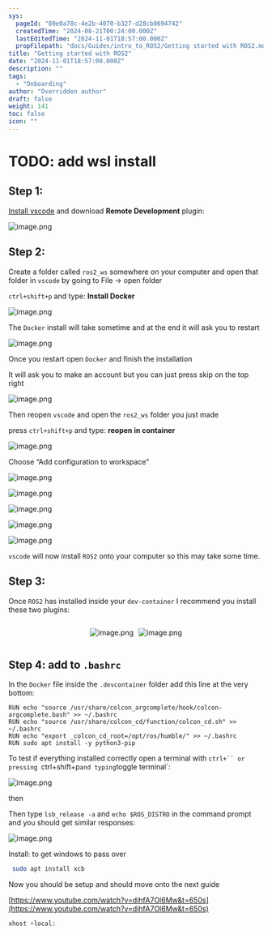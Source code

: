 ```yaml
---
sys:
  pageId: "89e0a78c-4e2b-4070-b327-d28cb0694742"
  createdTime: "2024-08-21T00:24:00.000Z"
  lastEditedTime: "2024-11-01T18:57:00.000Z"
  propFilepath: "docs/Guides/intro_to_ROS2/Getting started with ROS2.md"
title: "Getting started with ROS2"
date: "2024-11-01T18:57:00.000Z"
description: ""
tags:
  - "Onboarding"
author: "Overridden author"
draft: false
weight: 141
toc: false
icon: ""
---
```


# TODO: add wsl install

## Step 1:

[Install vscode](https://code.visualstudio.com/download) and download **Remote Development** plugin:

![image.png](https://prod-files-secure.s3.us-west-2.amazonaws.com/d518164a-d88e-44d1-a4ee-3adb3bd8bce0/efb52993-1881-4a40-b95e-6f020334f022/image.png?X-Amz-Algorithm=AWS4-HMAC-SHA256&X-Amz-Content-Sha256=UNSIGNED-PAYLOAD&X-Amz-Credential=ASIAZI2LB466Y2FV5MBH%2F20250419%2Fus-west-2%2Fs3%2Faws4_request&X-Amz-Date=20250419T040948Z&X-Amz-Expires=3600&X-Amz-Security-Token=IQoJb3JpZ2luX2VjEPz%2F%2F%2F%2F%2F%2F%2F%2F%2F%2FwEaCXVzLXdlc3QtMiJGMEQCIH16lahMUwmP%2FmYDQuATIW3bNXtGlz79X8UDT8k8B1w4AiAd40RFzzWD2Z97jh1Wyl%2FrKv0CdurteytZiLy8ENfQ1CqIBAiF%2F%2F%2F%2F%2F%2F%2F%2F%2F%2F8BEAAaDDYzNzQyMzE4MzgwNSIMbMkSQG1o8mE4Vx%2FdKtwDzJJc2g4gxD0E31gxv2FllkT54ngWtITUJuDyNXoE0eVbkXYv85bjZrVm9sjFspV1Sif1dYorzAnh3xmOi8HyWC8obR%2FbRZkq1sEWp8LfItARLQ2Z5NuRSMMnBEBY27jTc0sZB8%2BCVm%2BMSmICteKwjmYMOL0fzxDEAzDndgwFpzDVnaKhgmPhZ6AC6Wit3WjN%2FaM%2BUR7rL9W58zZA2nYMqUAFP8Mr84a4kpym4kb6KHak7l75oBh0EpHFZDiN%2FWH6Mp5y1FDEmu6zuM7VDz3TaBZpzq2DSL07zx5KINd0fySUdZ%2BiI5lQYYR1zIIpTz7WU%2FOEM7UGqDNfIP2qK8jWg3rW6Lr9TjdYvZnPm2a5nsQq3ReIrh4bkhqiUGhGU62VQaxwDSrlV6Zm3akVCZsTW0h1kbKyM2%2F%2BBoHpO72wRqdp3BW%2BdZPoxg434sYEj%2BN2jdgVCOl%2FGM1GAXK7Sn5TUKnpdy%2FZSRGOSgNxKnDPWnoVaKmgCVUXznH5Qyt2AHQ%2F0MHHEAzsYmimZi2anAutx5oaA7KbLaNJ1YOxnsJfJoct3OZr7Qrvmb%2B8sNCyXYRknFfeHA57UEa0B75i3HWrACcKB%2F4Z1iQA%2BN55tShdLC0BLR5erYgnrlOFjawwlLyMwAY6pgFtuRpq%2BVjIFihMKPB3UGhVN%2BIbe5Q%2FQV1j00Ejan3R%2ByhO0lLRMLe1QDrLBS4%2FUxK4JU%2BnbfollI6eOUoRBiqgcoq6mRism73k741QJBK9%2BeaUZT68v5QbbkEhioLgHbI9kni33yVksM8h4uVcyKNudrruQZ8RXbPU9P8J96PZytozS%2FC273QejVDnG15wERYItffgeYT7e6x3zjz1zq7%2Fj5bnjNy8&X-Amz-Signature=37c4f3253e25a82b1c5d1b9ce775ef7bdab1a796bb3000b55fa85fd90c1a0a4c&X-Amz-SignedHeaders=host&x-id=GetObject)

## Step 2:

Create a folder called `ros2_ws` somewhere on your computer and open that folder in `vscode` by going to File → open folder 

`ctrl+shift+p` and type: **Install Docker**

![image.png](https://prod-files-secure.s3.us-west-2.amazonaws.com/d518164a-d88e-44d1-a4ee-3adb3bd8bce0/2269dc0e-1cd5-47ff-bceb-c04ad9b2eab0/image.png?X-Amz-Algorithm=AWS4-HMAC-SHA256&X-Amz-Content-Sha256=UNSIGNED-PAYLOAD&X-Amz-Credential=ASIAZI2LB466Y2FV5MBH%2F20250419%2Fus-west-2%2Fs3%2Faws4_request&X-Amz-Date=20250419T040948Z&X-Amz-Expires=3600&X-Amz-Security-Token=IQoJb3JpZ2luX2VjEPz%2F%2F%2F%2F%2F%2F%2F%2F%2F%2FwEaCXVzLXdlc3QtMiJGMEQCIH16lahMUwmP%2FmYDQuATIW3bNXtGlz79X8UDT8k8B1w4AiAd40RFzzWD2Z97jh1Wyl%2FrKv0CdurteytZiLy8ENfQ1CqIBAiF%2F%2F%2F%2F%2F%2F%2F%2F%2F%2F8BEAAaDDYzNzQyMzE4MzgwNSIMbMkSQG1o8mE4Vx%2FdKtwDzJJc2g4gxD0E31gxv2FllkT54ngWtITUJuDyNXoE0eVbkXYv85bjZrVm9sjFspV1Sif1dYorzAnh3xmOi8HyWC8obR%2FbRZkq1sEWp8LfItARLQ2Z5NuRSMMnBEBY27jTc0sZB8%2BCVm%2BMSmICteKwjmYMOL0fzxDEAzDndgwFpzDVnaKhgmPhZ6AC6Wit3WjN%2FaM%2BUR7rL9W58zZA2nYMqUAFP8Mr84a4kpym4kb6KHak7l75oBh0EpHFZDiN%2FWH6Mp5y1FDEmu6zuM7VDz3TaBZpzq2DSL07zx5KINd0fySUdZ%2BiI5lQYYR1zIIpTz7WU%2FOEM7UGqDNfIP2qK8jWg3rW6Lr9TjdYvZnPm2a5nsQq3ReIrh4bkhqiUGhGU62VQaxwDSrlV6Zm3akVCZsTW0h1kbKyM2%2F%2BBoHpO72wRqdp3BW%2BdZPoxg434sYEj%2BN2jdgVCOl%2FGM1GAXK7Sn5TUKnpdy%2FZSRGOSgNxKnDPWnoVaKmgCVUXznH5Qyt2AHQ%2F0MHHEAzsYmimZi2anAutx5oaA7KbLaNJ1YOxnsJfJoct3OZr7Qrvmb%2B8sNCyXYRknFfeHA57UEa0B75i3HWrACcKB%2F4Z1iQA%2BN55tShdLC0BLR5erYgnrlOFjawwlLyMwAY6pgFtuRpq%2BVjIFihMKPB3UGhVN%2BIbe5Q%2FQV1j00Ejan3R%2ByhO0lLRMLe1QDrLBS4%2FUxK4JU%2BnbfollI6eOUoRBiqgcoq6mRism73k741QJBK9%2BeaUZT68v5QbbkEhioLgHbI9kni33yVksM8h4uVcyKNudrruQZ8RXbPU9P8J96PZytozS%2FC273QejVDnG15wERYItffgeYT7e6x3zjz1zq7%2Fj5bnjNy8&X-Amz-Signature=ff0762da55b2fc0e73375c3c582f15aa0607b0decd3474cb26eb68ba3720bc47&X-Amz-SignedHeaders=host&x-id=GetObject)

The `Docker` install will take sometime and at the end it will ask you to restart

![image.png](https://prod-files-secure.s3.us-west-2.amazonaws.com/d518164a-d88e-44d1-a4ee-3adb3bd8bce0/ed233f78-be33-4b1f-b89c-9c346c0e961e/image.png?X-Amz-Algorithm=AWS4-HMAC-SHA256&X-Amz-Content-Sha256=UNSIGNED-PAYLOAD&X-Amz-Credential=ASIAZI2LB466Y2FV5MBH%2F20250419%2Fus-west-2%2Fs3%2Faws4_request&X-Amz-Date=20250419T040948Z&X-Amz-Expires=3600&X-Amz-Security-Token=IQoJb3JpZ2luX2VjEPz%2F%2F%2F%2F%2F%2F%2F%2F%2F%2FwEaCXVzLXdlc3QtMiJGMEQCIH16lahMUwmP%2FmYDQuATIW3bNXtGlz79X8UDT8k8B1w4AiAd40RFzzWD2Z97jh1Wyl%2FrKv0CdurteytZiLy8ENfQ1CqIBAiF%2F%2F%2F%2F%2F%2F%2F%2F%2F%2F8BEAAaDDYzNzQyMzE4MzgwNSIMbMkSQG1o8mE4Vx%2FdKtwDzJJc2g4gxD0E31gxv2FllkT54ngWtITUJuDyNXoE0eVbkXYv85bjZrVm9sjFspV1Sif1dYorzAnh3xmOi8HyWC8obR%2FbRZkq1sEWp8LfItARLQ2Z5NuRSMMnBEBY27jTc0sZB8%2BCVm%2BMSmICteKwjmYMOL0fzxDEAzDndgwFpzDVnaKhgmPhZ6AC6Wit3WjN%2FaM%2BUR7rL9W58zZA2nYMqUAFP8Mr84a4kpym4kb6KHak7l75oBh0EpHFZDiN%2FWH6Mp5y1FDEmu6zuM7VDz3TaBZpzq2DSL07zx5KINd0fySUdZ%2BiI5lQYYR1zIIpTz7WU%2FOEM7UGqDNfIP2qK8jWg3rW6Lr9TjdYvZnPm2a5nsQq3ReIrh4bkhqiUGhGU62VQaxwDSrlV6Zm3akVCZsTW0h1kbKyM2%2F%2BBoHpO72wRqdp3BW%2BdZPoxg434sYEj%2BN2jdgVCOl%2FGM1GAXK7Sn5TUKnpdy%2FZSRGOSgNxKnDPWnoVaKmgCVUXznH5Qyt2AHQ%2F0MHHEAzsYmimZi2anAutx5oaA7KbLaNJ1YOxnsJfJoct3OZr7Qrvmb%2B8sNCyXYRknFfeHA57UEa0B75i3HWrACcKB%2F4Z1iQA%2BN55tShdLC0BLR5erYgnrlOFjawwlLyMwAY6pgFtuRpq%2BVjIFihMKPB3UGhVN%2BIbe5Q%2FQV1j00Ejan3R%2ByhO0lLRMLe1QDrLBS4%2FUxK4JU%2BnbfollI6eOUoRBiqgcoq6mRism73k741QJBK9%2BeaUZT68v5QbbkEhioLgHbI9kni33yVksM8h4uVcyKNudrruQZ8RXbPU9P8J96PZytozS%2FC273QejVDnG15wERYItffgeYT7e6x3zjz1zq7%2Fj5bnjNy8&X-Amz-Signature=20456280472eac883c506bdd2af2cc104ff76a9d583993379e9eaa56591ddd39&X-Amz-SignedHeaders=host&x-id=GetObject)

Once you restart open `Docker` and finish the installation

It will ask you to make an account but you can just press skip on the top right

![image.png](https://prod-files-secure.s3.us-west-2.amazonaws.com/d518164a-d88e-44d1-a4ee-3adb3bd8bce0/21010ad9-1659-4fd9-9f59-9932a09b2a3d/image.png?X-Amz-Algorithm=AWS4-HMAC-SHA256&X-Amz-Content-Sha256=UNSIGNED-PAYLOAD&X-Amz-Credential=ASIAZI2LB466Y2FV5MBH%2F20250419%2Fus-west-2%2Fs3%2Faws4_request&X-Amz-Date=20250419T040948Z&X-Amz-Expires=3600&X-Amz-Security-Token=IQoJb3JpZ2luX2VjEPz%2F%2F%2F%2F%2F%2F%2F%2F%2F%2FwEaCXVzLXdlc3QtMiJGMEQCIH16lahMUwmP%2FmYDQuATIW3bNXtGlz79X8UDT8k8B1w4AiAd40RFzzWD2Z97jh1Wyl%2FrKv0CdurteytZiLy8ENfQ1CqIBAiF%2F%2F%2F%2F%2F%2F%2F%2F%2F%2F8BEAAaDDYzNzQyMzE4MzgwNSIMbMkSQG1o8mE4Vx%2FdKtwDzJJc2g4gxD0E31gxv2FllkT54ngWtITUJuDyNXoE0eVbkXYv85bjZrVm9sjFspV1Sif1dYorzAnh3xmOi8HyWC8obR%2FbRZkq1sEWp8LfItARLQ2Z5NuRSMMnBEBY27jTc0sZB8%2BCVm%2BMSmICteKwjmYMOL0fzxDEAzDndgwFpzDVnaKhgmPhZ6AC6Wit3WjN%2FaM%2BUR7rL9W58zZA2nYMqUAFP8Mr84a4kpym4kb6KHak7l75oBh0EpHFZDiN%2FWH6Mp5y1FDEmu6zuM7VDz3TaBZpzq2DSL07zx5KINd0fySUdZ%2BiI5lQYYR1zIIpTz7WU%2FOEM7UGqDNfIP2qK8jWg3rW6Lr9TjdYvZnPm2a5nsQq3ReIrh4bkhqiUGhGU62VQaxwDSrlV6Zm3akVCZsTW0h1kbKyM2%2F%2BBoHpO72wRqdp3BW%2BdZPoxg434sYEj%2BN2jdgVCOl%2FGM1GAXK7Sn5TUKnpdy%2FZSRGOSgNxKnDPWnoVaKmgCVUXznH5Qyt2AHQ%2F0MHHEAzsYmimZi2anAutx5oaA7KbLaNJ1YOxnsJfJoct3OZr7Qrvmb%2B8sNCyXYRknFfeHA57UEa0B75i3HWrACcKB%2F4Z1iQA%2BN55tShdLC0BLR5erYgnrlOFjawwlLyMwAY6pgFtuRpq%2BVjIFihMKPB3UGhVN%2BIbe5Q%2FQV1j00Ejan3R%2ByhO0lLRMLe1QDrLBS4%2FUxK4JU%2BnbfollI6eOUoRBiqgcoq6mRism73k741QJBK9%2BeaUZT68v5QbbkEhioLgHbI9kni33yVksM8h4uVcyKNudrruQZ8RXbPU9P8J96PZytozS%2FC273QejVDnG15wERYItffgeYT7e6x3zjz1zq7%2Fj5bnjNy8&X-Amz-Signature=3cdd1766435b9f4b906788a9275f1fa0cac81f79c9b63554adb465d78888df4c&X-Amz-SignedHeaders=host&x-id=GetObject)

Then reopen `vscode` and open the `ros2_ws` folder you just made

press `ctrl+shift+p` and type: **reopen in container**

![image.png](https://prod-files-secure.s3.us-west-2.amazonaws.com/d518164a-d88e-44d1-a4ee-3adb3bd8bce0/4e93b8c2-41ad-488c-8095-c74205196118/image.png?X-Amz-Algorithm=AWS4-HMAC-SHA256&X-Amz-Content-Sha256=UNSIGNED-PAYLOAD&X-Amz-Credential=ASIAZI2LB466Y2FV5MBH%2F20250419%2Fus-west-2%2Fs3%2Faws4_request&X-Amz-Date=20250419T040948Z&X-Amz-Expires=3600&X-Amz-Security-Token=IQoJb3JpZ2luX2VjEPz%2F%2F%2F%2F%2F%2F%2F%2F%2F%2FwEaCXVzLXdlc3QtMiJGMEQCIH16lahMUwmP%2FmYDQuATIW3bNXtGlz79X8UDT8k8B1w4AiAd40RFzzWD2Z97jh1Wyl%2FrKv0CdurteytZiLy8ENfQ1CqIBAiF%2F%2F%2F%2F%2F%2F%2F%2F%2F%2F8BEAAaDDYzNzQyMzE4MzgwNSIMbMkSQG1o8mE4Vx%2FdKtwDzJJc2g4gxD0E31gxv2FllkT54ngWtITUJuDyNXoE0eVbkXYv85bjZrVm9sjFspV1Sif1dYorzAnh3xmOi8HyWC8obR%2FbRZkq1sEWp8LfItARLQ2Z5NuRSMMnBEBY27jTc0sZB8%2BCVm%2BMSmICteKwjmYMOL0fzxDEAzDndgwFpzDVnaKhgmPhZ6AC6Wit3WjN%2FaM%2BUR7rL9W58zZA2nYMqUAFP8Mr84a4kpym4kb6KHak7l75oBh0EpHFZDiN%2FWH6Mp5y1FDEmu6zuM7VDz3TaBZpzq2DSL07zx5KINd0fySUdZ%2BiI5lQYYR1zIIpTz7WU%2FOEM7UGqDNfIP2qK8jWg3rW6Lr9TjdYvZnPm2a5nsQq3ReIrh4bkhqiUGhGU62VQaxwDSrlV6Zm3akVCZsTW0h1kbKyM2%2F%2BBoHpO72wRqdp3BW%2BdZPoxg434sYEj%2BN2jdgVCOl%2FGM1GAXK7Sn5TUKnpdy%2FZSRGOSgNxKnDPWnoVaKmgCVUXznH5Qyt2AHQ%2F0MHHEAzsYmimZi2anAutx5oaA7KbLaNJ1YOxnsJfJoct3OZr7Qrvmb%2B8sNCyXYRknFfeHA57UEa0B75i3HWrACcKB%2F4Z1iQA%2BN55tShdLC0BLR5erYgnrlOFjawwlLyMwAY6pgFtuRpq%2BVjIFihMKPB3UGhVN%2BIbe5Q%2FQV1j00Ejan3R%2ByhO0lLRMLe1QDrLBS4%2FUxK4JU%2BnbfollI6eOUoRBiqgcoq6mRism73k741QJBK9%2BeaUZT68v5QbbkEhioLgHbI9kni33yVksM8h4uVcyKNudrruQZ8RXbPU9P8J96PZytozS%2FC273QejVDnG15wERYItffgeYT7e6x3zjz1zq7%2Fj5bnjNy8&X-Amz-Signature=84f96edb68e23b63a8b0e57443c50cd37fc8c4c113cb32377b2787a4171f99f7&X-Amz-SignedHeaders=host&x-id=GetObject)

Choose “Add configuration to workspace”

![image.png](https://prod-files-secure.s3.us-west-2.amazonaws.com/d518164a-d88e-44d1-a4ee-3adb3bd8bce0/9560b282-5060-4989-ba37-97e7b2c22476/image.png?X-Amz-Algorithm=AWS4-HMAC-SHA256&X-Amz-Content-Sha256=UNSIGNED-PAYLOAD&X-Amz-Credential=ASIAZI2LB466Y2FV5MBH%2F20250419%2Fus-west-2%2Fs3%2Faws4_request&X-Amz-Date=20250419T040948Z&X-Amz-Expires=3600&X-Amz-Security-Token=IQoJb3JpZ2luX2VjEPz%2F%2F%2F%2F%2F%2F%2F%2F%2F%2FwEaCXVzLXdlc3QtMiJGMEQCIH16lahMUwmP%2FmYDQuATIW3bNXtGlz79X8UDT8k8B1w4AiAd40RFzzWD2Z97jh1Wyl%2FrKv0CdurteytZiLy8ENfQ1CqIBAiF%2F%2F%2F%2F%2F%2F%2F%2F%2F%2F8BEAAaDDYzNzQyMzE4MzgwNSIMbMkSQG1o8mE4Vx%2FdKtwDzJJc2g4gxD0E31gxv2FllkT54ngWtITUJuDyNXoE0eVbkXYv85bjZrVm9sjFspV1Sif1dYorzAnh3xmOi8HyWC8obR%2FbRZkq1sEWp8LfItARLQ2Z5NuRSMMnBEBY27jTc0sZB8%2BCVm%2BMSmICteKwjmYMOL0fzxDEAzDndgwFpzDVnaKhgmPhZ6AC6Wit3WjN%2FaM%2BUR7rL9W58zZA2nYMqUAFP8Mr84a4kpym4kb6KHak7l75oBh0EpHFZDiN%2FWH6Mp5y1FDEmu6zuM7VDz3TaBZpzq2DSL07zx5KINd0fySUdZ%2BiI5lQYYR1zIIpTz7WU%2FOEM7UGqDNfIP2qK8jWg3rW6Lr9TjdYvZnPm2a5nsQq3ReIrh4bkhqiUGhGU62VQaxwDSrlV6Zm3akVCZsTW0h1kbKyM2%2F%2BBoHpO72wRqdp3BW%2BdZPoxg434sYEj%2BN2jdgVCOl%2FGM1GAXK7Sn5TUKnpdy%2FZSRGOSgNxKnDPWnoVaKmgCVUXznH5Qyt2AHQ%2F0MHHEAzsYmimZi2anAutx5oaA7KbLaNJ1YOxnsJfJoct3OZr7Qrvmb%2B8sNCyXYRknFfeHA57UEa0B75i3HWrACcKB%2F4Z1iQA%2BN55tShdLC0BLR5erYgnrlOFjawwlLyMwAY6pgFtuRpq%2BVjIFihMKPB3UGhVN%2BIbe5Q%2FQV1j00Ejan3R%2ByhO0lLRMLe1QDrLBS4%2FUxK4JU%2BnbfollI6eOUoRBiqgcoq6mRism73k741QJBK9%2BeaUZT68v5QbbkEhioLgHbI9kni33yVksM8h4uVcyKNudrruQZ8RXbPU9P8J96PZytozS%2FC273QejVDnG15wERYItffgeYT7e6x3zjz1zq7%2Fj5bnjNy8&X-Amz-Signature=ea38748cc52afe3f65e9d4be8eaca21af74611c883add3925cd194c48eff34c1&X-Amz-SignedHeaders=host&x-id=GetObject)

![image.png](https://prod-files-secure.s3.us-west-2.amazonaws.com/d518164a-d88e-44d1-a4ee-3adb3bd8bce0/2ee63f81-886b-48e8-a553-dc6e5eac99e4/image.png?X-Amz-Algorithm=AWS4-HMAC-SHA256&X-Amz-Content-Sha256=UNSIGNED-PAYLOAD&X-Amz-Credential=ASIAZI2LB466Y2FV5MBH%2F20250419%2Fus-west-2%2Fs3%2Faws4_request&X-Amz-Date=20250419T040948Z&X-Amz-Expires=3600&X-Amz-Security-Token=IQoJb3JpZ2luX2VjEPz%2F%2F%2F%2F%2F%2F%2F%2F%2F%2FwEaCXVzLXdlc3QtMiJGMEQCIH16lahMUwmP%2FmYDQuATIW3bNXtGlz79X8UDT8k8B1w4AiAd40RFzzWD2Z97jh1Wyl%2FrKv0CdurteytZiLy8ENfQ1CqIBAiF%2F%2F%2F%2F%2F%2F%2F%2F%2F%2F8BEAAaDDYzNzQyMzE4MzgwNSIMbMkSQG1o8mE4Vx%2FdKtwDzJJc2g4gxD0E31gxv2FllkT54ngWtITUJuDyNXoE0eVbkXYv85bjZrVm9sjFspV1Sif1dYorzAnh3xmOi8HyWC8obR%2FbRZkq1sEWp8LfItARLQ2Z5NuRSMMnBEBY27jTc0sZB8%2BCVm%2BMSmICteKwjmYMOL0fzxDEAzDndgwFpzDVnaKhgmPhZ6AC6Wit3WjN%2FaM%2BUR7rL9W58zZA2nYMqUAFP8Mr84a4kpym4kb6KHak7l75oBh0EpHFZDiN%2FWH6Mp5y1FDEmu6zuM7VDz3TaBZpzq2DSL07zx5KINd0fySUdZ%2BiI5lQYYR1zIIpTz7WU%2FOEM7UGqDNfIP2qK8jWg3rW6Lr9TjdYvZnPm2a5nsQq3ReIrh4bkhqiUGhGU62VQaxwDSrlV6Zm3akVCZsTW0h1kbKyM2%2F%2BBoHpO72wRqdp3BW%2BdZPoxg434sYEj%2BN2jdgVCOl%2FGM1GAXK7Sn5TUKnpdy%2FZSRGOSgNxKnDPWnoVaKmgCVUXznH5Qyt2AHQ%2F0MHHEAzsYmimZi2anAutx5oaA7KbLaNJ1YOxnsJfJoct3OZr7Qrvmb%2B8sNCyXYRknFfeHA57UEa0B75i3HWrACcKB%2F4Z1iQA%2BN55tShdLC0BLR5erYgnrlOFjawwlLyMwAY6pgFtuRpq%2BVjIFihMKPB3UGhVN%2BIbe5Q%2FQV1j00Ejan3R%2ByhO0lLRMLe1QDrLBS4%2FUxK4JU%2BnbfollI6eOUoRBiqgcoq6mRism73k741QJBK9%2BeaUZT68v5QbbkEhioLgHbI9kni33yVksM8h4uVcyKNudrruQZ8RXbPU9P8J96PZytozS%2FC273QejVDnG15wERYItffgeYT7e6x3zjz1zq7%2Fj5bnjNy8&X-Amz-Signature=9efc28ec781fb3223f3c562873543862ee64c78308264098149433e021cc97fb&X-Amz-SignedHeaders=host&x-id=GetObject)

![image.png](https://prod-files-secure.s3.us-west-2.amazonaws.com/d518164a-d88e-44d1-a4ee-3adb3bd8bce0/ae1580b2-b048-407e-aed9-b584224a7a04/image.png?X-Amz-Algorithm=AWS4-HMAC-SHA256&X-Amz-Content-Sha256=UNSIGNED-PAYLOAD&X-Amz-Credential=ASIAZI2LB466Y2FV5MBH%2F20250419%2Fus-west-2%2Fs3%2Faws4_request&X-Amz-Date=20250419T040948Z&X-Amz-Expires=3600&X-Amz-Security-Token=IQoJb3JpZ2luX2VjEPz%2F%2F%2F%2F%2F%2F%2F%2F%2F%2FwEaCXVzLXdlc3QtMiJGMEQCIH16lahMUwmP%2FmYDQuATIW3bNXtGlz79X8UDT8k8B1w4AiAd40RFzzWD2Z97jh1Wyl%2FrKv0CdurteytZiLy8ENfQ1CqIBAiF%2F%2F%2F%2F%2F%2F%2F%2F%2F%2F8BEAAaDDYzNzQyMzE4MzgwNSIMbMkSQG1o8mE4Vx%2FdKtwDzJJc2g4gxD0E31gxv2FllkT54ngWtITUJuDyNXoE0eVbkXYv85bjZrVm9sjFspV1Sif1dYorzAnh3xmOi8HyWC8obR%2FbRZkq1sEWp8LfItARLQ2Z5NuRSMMnBEBY27jTc0sZB8%2BCVm%2BMSmICteKwjmYMOL0fzxDEAzDndgwFpzDVnaKhgmPhZ6AC6Wit3WjN%2FaM%2BUR7rL9W58zZA2nYMqUAFP8Mr84a4kpym4kb6KHak7l75oBh0EpHFZDiN%2FWH6Mp5y1FDEmu6zuM7VDz3TaBZpzq2DSL07zx5KINd0fySUdZ%2BiI5lQYYR1zIIpTz7WU%2FOEM7UGqDNfIP2qK8jWg3rW6Lr9TjdYvZnPm2a5nsQq3ReIrh4bkhqiUGhGU62VQaxwDSrlV6Zm3akVCZsTW0h1kbKyM2%2F%2BBoHpO72wRqdp3BW%2BdZPoxg434sYEj%2BN2jdgVCOl%2FGM1GAXK7Sn5TUKnpdy%2FZSRGOSgNxKnDPWnoVaKmgCVUXznH5Qyt2AHQ%2F0MHHEAzsYmimZi2anAutx5oaA7KbLaNJ1YOxnsJfJoct3OZr7Qrvmb%2B8sNCyXYRknFfeHA57UEa0B75i3HWrACcKB%2F4Z1iQA%2BN55tShdLC0BLR5erYgnrlOFjawwlLyMwAY6pgFtuRpq%2BVjIFihMKPB3UGhVN%2BIbe5Q%2FQV1j00Ejan3R%2ByhO0lLRMLe1QDrLBS4%2FUxK4JU%2BnbfollI6eOUoRBiqgcoq6mRism73k741QJBK9%2BeaUZT68v5QbbkEhioLgHbI9kni33yVksM8h4uVcyKNudrruQZ8RXbPU9P8J96PZytozS%2FC273QejVDnG15wERYItffgeYT7e6x3zjz1zq7%2Fj5bnjNy8&X-Amz-Signature=ad0792be03b2ea074b44a700579a1885be300aecd0f56c34015a85cbd64d881e&X-Amz-SignedHeaders=host&x-id=GetObject)

![image.png](https://prod-files-secure.s3.us-west-2.amazonaws.com/d518164a-d88e-44d1-a4ee-3adb3bd8bce0/53255b28-f75e-430f-b9e3-c0ac8577e42b/image.png?X-Amz-Algorithm=AWS4-HMAC-SHA256&X-Amz-Content-Sha256=UNSIGNED-PAYLOAD&X-Amz-Credential=ASIAZI2LB466Y2FV5MBH%2F20250419%2Fus-west-2%2Fs3%2Faws4_request&X-Amz-Date=20250419T040948Z&X-Amz-Expires=3600&X-Amz-Security-Token=IQoJb3JpZ2luX2VjEPz%2F%2F%2F%2F%2F%2F%2F%2F%2F%2FwEaCXVzLXdlc3QtMiJGMEQCIH16lahMUwmP%2FmYDQuATIW3bNXtGlz79X8UDT8k8B1w4AiAd40RFzzWD2Z97jh1Wyl%2FrKv0CdurteytZiLy8ENfQ1CqIBAiF%2F%2F%2F%2F%2F%2F%2F%2F%2F%2F8BEAAaDDYzNzQyMzE4MzgwNSIMbMkSQG1o8mE4Vx%2FdKtwDzJJc2g4gxD0E31gxv2FllkT54ngWtITUJuDyNXoE0eVbkXYv85bjZrVm9sjFspV1Sif1dYorzAnh3xmOi8HyWC8obR%2FbRZkq1sEWp8LfItARLQ2Z5NuRSMMnBEBY27jTc0sZB8%2BCVm%2BMSmICteKwjmYMOL0fzxDEAzDndgwFpzDVnaKhgmPhZ6AC6Wit3WjN%2FaM%2BUR7rL9W58zZA2nYMqUAFP8Mr84a4kpym4kb6KHak7l75oBh0EpHFZDiN%2FWH6Mp5y1FDEmu6zuM7VDz3TaBZpzq2DSL07zx5KINd0fySUdZ%2BiI5lQYYR1zIIpTz7WU%2FOEM7UGqDNfIP2qK8jWg3rW6Lr9TjdYvZnPm2a5nsQq3ReIrh4bkhqiUGhGU62VQaxwDSrlV6Zm3akVCZsTW0h1kbKyM2%2F%2BBoHpO72wRqdp3BW%2BdZPoxg434sYEj%2BN2jdgVCOl%2FGM1GAXK7Sn5TUKnpdy%2FZSRGOSgNxKnDPWnoVaKmgCVUXznH5Qyt2AHQ%2F0MHHEAzsYmimZi2anAutx5oaA7KbLaNJ1YOxnsJfJoct3OZr7Qrvmb%2B8sNCyXYRknFfeHA57UEa0B75i3HWrACcKB%2F4Z1iQA%2BN55tShdLC0BLR5erYgnrlOFjawwlLyMwAY6pgFtuRpq%2BVjIFihMKPB3UGhVN%2BIbe5Q%2FQV1j00Ejan3R%2ByhO0lLRMLe1QDrLBS4%2FUxK4JU%2BnbfollI6eOUoRBiqgcoq6mRism73k741QJBK9%2BeaUZT68v5QbbkEhioLgHbI9kni33yVksM8h4uVcyKNudrruQZ8RXbPU9P8J96PZytozS%2FC273QejVDnG15wERYItffgeYT7e6x3zjz1zq7%2Fj5bnjNy8&X-Amz-Signature=13d8a278a47f910232b6e7276a50cdc2309897b96258d85c9cb59212a5a53fab&X-Amz-SignedHeaders=host&x-id=GetObject)

![image.png](https://prod-files-secure.s3.us-west-2.amazonaws.com/d518164a-d88e-44d1-a4ee-3adb3bd8bce0/7c562767-5af9-4ffb-97d1-327bcdf4ee00/image.png?X-Amz-Algorithm=AWS4-HMAC-SHA256&X-Amz-Content-Sha256=UNSIGNED-PAYLOAD&X-Amz-Credential=ASIAZI2LB466Y2FV5MBH%2F20250419%2Fus-west-2%2Fs3%2Faws4_request&X-Amz-Date=20250419T040948Z&X-Amz-Expires=3600&X-Amz-Security-Token=IQoJb3JpZ2luX2VjEPz%2F%2F%2F%2F%2F%2F%2F%2F%2F%2FwEaCXVzLXdlc3QtMiJGMEQCIH16lahMUwmP%2FmYDQuATIW3bNXtGlz79X8UDT8k8B1w4AiAd40RFzzWD2Z97jh1Wyl%2FrKv0CdurteytZiLy8ENfQ1CqIBAiF%2F%2F%2F%2F%2F%2F%2F%2F%2F%2F8BEAAaDDYzNzQyMzE4MzgwNSIMbMkSQG1o8mE4Vx%2FdKtwDzJJc2g4gxD0E31gxv2FllkT54ngWtITUJuDyNXoE0eVbkXYv85bjZrVm9sjFspV1Sif1dYorzAnh3xmOi8HyWC8obR%2FbRZkq1sEWp8LfItARLQ2Z5NuRSMMnBEBY27jTc0sZB8%2BCVm%2BMSmICteKwjmYMOL0fzxDEAzDndgwFpzDVnaKhgmPhZ6AC6Wit3WjN%2FaM%2BUR7rL9W58zZA2nYMqUAFP8Mr84a4kpym4kb6KHak7l75oBh0EpHFZDiN%2FWH6Mp5y1FDEmu6zuM7VDz3TaBZpzq2DSL07zx5KINd0fySUdZ%2BiI5lQYYR1zIIpTz7WU%2FOEM7UGqDNfIP2qK8jWg3rW6Lr9TjdYvZnPm2a5nsQq3ReIrh4bkhqiUGhGU62VQaxwDSrlV6Zm3akVCZsTW0h1kbKyM2%2F%2BBoHpO72wRqdp3BW%2BdZPoxg434sYEj%2BN2jdgVCOl%2FGM1GAXK7Sn5TUKnpdy%2FZSRGOSgNxKnDPWnoVaKmgCVUXznH5Qyt2AHQ%2F0MHHEAzsYmimZi2anAutx5oaA7KbLaNJ1YOxnsJfJoct3OZr7Qrvmb%2B8sNCyXYRknFfeHA57UEa0B75i3HWrACcKB%2F4Z1iQA%2BN55tShdLC0BLR5erYgnrlOFjawwlLyMwAY6pgFtuRpq%2BVjIFihMKPB3UGhVN%2BIbe5Q%2FQV1j00Ejan3R%2ByhO0lLRMLe1QDrLBS4%2FUxK4JU%2BnbfollI6eOUoRBiqgcoq6mRism73k741QJBK9%2BeaUZT68v5QbbkEhioLgHbI9kni33yVksM8h4uVcyKNudrruQZ8RXbPU9P8J96PZytozS%2FC273QejVDnG15wERYItffgeYT7e6x3zjz1zq7%2Fj5bnjNy8&X-Amz-Signature=b47fffb759cced644dbbf9bf5679a366a435905ed03d8c2d2631e9f05b4d172d&X-Amz-SignedHeaders=host&x-id=GetObject)

`vscode` will now install `ROS2` onto your computer so this may take some time.

## Step 3:

Once `ROS2` has installed inside your `dev-container` I recommend you install these two plugins:

<div style="display: flex;flex-direction: row; column-gap:10px; max-width: 630px;justify-content: center;">
<div>

![image.png](https://prod-files-secure.s3.us-west-2.amazonaws.com/d518164a-d88e-44d1-a4ee-3adb3bd8bce0/3fc3d550-5a54-4ba1-ba6b-faa01cdb7369/image.png?X-Amz-Algorithm=AWS4-HMAC-SHA256&X-Amz-Content-Sha256=UNSIGNED-PAYLOAD&X-Amz-Credential=ASIAZI2LB4665K7ZM423%2F20250419%2Fus-west-2%2Fs3%2Faws4_request&X-Amz-Date=20250419T040952Z&X-Amz-Expires=3600&X-Amz-Security-Token=IQoJb3JpZ2luX2VjEPz%2F%2F%2F%2F%2F%2F%2F%2F%2F%2FwEaCXVzLXdlc3QtMiJHMEUCIBXSThbAYU1VQrJeqdApN%2BJz7tUSE%2FLJR1CLl0YaEnmGAiEAq4DE%2F2QSJPh47yyQ8Z7jI1Gwi5HLrYFu%2Bz0Nbq9wmh0qiAQIhf%2F%2F%2F%2F%2F%2F%2F%2F%2F%2FARAAGgw2Mzc0MjMxODM4MDUiDPbuur9cU8Zs8KbiKyrcA2RzUf%2BsTGTx6aNDPtr60lYVxgSAuTJaIq73hJXLnlJE5aME2bTawB1cPMvuzNFuYnPfbzs4LHTPqyDLtTn9d1Fe1mpi93yJnUaoU5kRs6Xw0ig1NIYT4DO8FlL6%2BzMGkDaqLsc8CH7xU8EqnCBxinGYDHxzlUT9wSTn1DcrFtY2N%2Bfrclywb5HQCmtcPPM%2Bee0H3FIN%2FDDphKxqMy%2BCGFDYdIPo5P9mPQDtj2qwEWovyEFH4HmW5ScHic76c12HY7Xv%2FhUExM6iZNTwzlgmaPdS0Gqm%2BLFJmbgOcYGX7nnHiHxtKNdAk%2BWqQip%2FUSUE1Y95kpDuEHNrt%2BFAHEIS74lKK1bJVw2YGvCMeUgzNqrRN%2Fp7nUbi50WRIv3UPtivY3kk6Sbkj126QYFW0D4yn5COonk3BskRrvo%2BBRwUNhTahbfwy24yeFXWEWMxtzIegGhGWWr9SZcIkZOVkrzqYYeRRyc7RUER%2FzhkuTXwnKhiNSp4TzlfDMRpr%2F75uMue%2B7Hphp%2BMCwdBKSVOuH04hc404a3i6LLd9gHL0Ogqj78DGHGgBPPrnTisnEvNRZ3qmN8%2B7vH63ckUK5jXJxKPNk4AezF5vM5IsLABUrpAObnxxDaUuY8Y5gqNrrLAMPi7jMAGOqUB7cJVjWrRWRDNCYu9JIcVJg4VPx7kOf9Nerdfkn8HkgUzP5UynlyvHjvFOpST5a8%2FCAaLKj2yPwhDffkqbeDmo9Sd2z1gl%2FIzD9ETaczPcaBy%2BO%2B3HAoGGIWpdHTDUQdSQcHRyZAde1Fgi8RwO2EPoSl098LURlvqSdG74f%2Fpbs9EcanihQgczpdZlxR8RFP%2BdQx2I3MOqouzz%2FBBwjiqkpSB5exv&X-Amz-Signature=1ac64fbe6b42d8ebe6ffb34cc4629211a2d7c7ded32e68171e8182463e9b9be1&X-Amz-SignedHeaders=host&x-id=GetObject)

</div>
<div>

![image.png](https://prod-files-secure.s3.us-west-2.amazonaws.com/d518164a-d88e-44d1-a4ee-3adb3bd8bce0/d994cc66-13c2-4093-a5a3-f84cf4601a82/image.png?X-Amz-Algorithm=AWS4-HMAC-SHA256&X-Amz-Content-Sha256=UNSIGNED-PAYLOAD&X-Amz-Credential=ASIAZI2LB4665AF7D6B6%2F20250419%2Fus-west-2%2Fs3%2Faws4_request&X-Amz-Date=20250419T040952Z&X-Amz-Expires=3600&X-Amz-Security-Token=IQoJb3JpZ2luX2VjEPz%2F%2F%2F%2F%2F%2F%2F%2F%2F%2FwEaCXVzLXdlc3QtMiJHMEUCIBGMutL6YLN9oknoCYGV0fSX%2BQCs2XPTKSj0xYNOZfGbAiEA0JStKX3YUsUkI2HtEsMfAdfVVI6XL9E6u%2FaOzaqu6sgqiAQIhf%2F%2F%2F%2F%2F%2F%2F%2F%2F%2FARAAGgw2Mzc0MjMxODM4MDUiDGUgveZD%2B9nP4wrZSCrcAxeYZyAEGYQJHKINhRA8hDSGrPucR9D6RsGBVhk8jHeEEQlVBn%2BhVycQwzEQuheyk9SSMhJnkXLnFhzU6Y1H62Cb1jmJdLOwA5b4DhveM%2B07ih9u2ZUZXUNYmlKSRMx3u1XZ4ndHs2UNfaz4E0BThHJnyIP%2BJ79%2B8v3lBawW%2F0LsgTPDUR5WA3Up7EGk4%2BvsSUlG%2FAfKi%2Bj5s47S7DkTfzYO6rDbHeBx12bzLy4AwJvowAFnWt56r82aNHg8Lxn1O0f65n86yg%2BmSLtM3F5KTQjev5rI5GfAsnOl63D4KwKbdsJJr4eJA5531yWJKcUSF29PjqZCvJZRHSqZuItfsFfHbHMSs0p7BEAAl9dnpKHZoxhvzdVJ2E%2Fz20HL5kYLNuVoJsE3DZ1ZOHEE0zmx12bbhKSXuldtifEa6JSrpwUsCE%2FIDi36ikiKGRQR7CSMuNIo9VzwclF44u5wUjbFranbP3Iav0OUlrVL2CGktSv32isCPAM0FONgdHU8FC58KBPap4YyZA4H5TdYpsSDCrY2fDwA2AExdgzPs%2Bt9tzFpHZfeKxbKpRGcnC1abkUK9USvDJYxK8kxWPPAFjUGG%2BpZ1w%2B%2FInXg%2Bjq41SY76NQlzOIgQo0GvdPppeVaMMu8jMAGOqUBKQ0CPclN0hIymZFlz7ug2SDWDTvawy2llUR28Eg3hZ8x4lvNGzs0Wiyla2pXwgIy3sprtEqZRME90zazmWx13S%2FP0EzbXFvkq55XKnXVKeu1UwnuNyedKNSv5LKE2qHErL82rUBg5Ztc7MnMub4RVo28zJeG9yLRL%2FJ4DtwlhHuOtnugoqzB0t9GsKHete5c0hUdmWG%2BlpmPT0Pivg14bLgd4IZB&X-Amz-Signature=694cd3a59e250ec927b843709837acbfa7f9688bfeae87cc0d2717b8b982f4a4&X-Amz-SignedHeaders=host&x-id=GetObject)

</div>
</div>

## Step 4: add to `.bashrc`

In the `Docker` file inside the `.devcontainer` folder add this line at the very bottom: 

```docker
RUN echo "source /usr/share/colcon_argcomplete/hook/colcon-argcomplete.bash" >> ~/.bashrc
RUN echo "source /usr/share/colcon_cd/function/colcon_cd.sh" >> ~/.bashrc
RUN echo "export _colcon_cd_root=/opt/ros/humble/" >> ~/.bashrc
RUN sudo apt install -y python3-pip 
```

To test if everything installed correctly open a terminal with `ctrl+`` or pressing `ctrl+shift+p` and typing `toggle terminal`:

![image.png](https://prod-files-secure.s3.us-west-2.amazonaws.com/d518164a-d88e-44d1-a4ee-3adb3bd8bce0/6a4943d8-b04e-4c02-9a58-775f3384d1a5/image.png?X-Amz-Algorithm=AWS4-HMAC-SHA256&X-Amz-Content-Sha256=UNSIGNED-PAYLOAD&X-Amz-Credential=ASIAZI2LB466Y2FV5MBH%2F20250419%2Fus-west-2%2Fs3%2Faws4_request&X-Amz-Date=20250419T040948Z&X-Amz-Expires=3600&X-Amz-Security-Token=IQoJb3JpZ2luX2VjEPz%2F%2F%2F%2F%2F%2F%2F%2F%2F%2FwEaCXVzLXdlc3QtMiJGMEQCIH16lahMUwmP%2FmYDQuATIW3bNXtGlz79X8UDT8k8B1w4AiAd40RFzzWD2Z97jh1Wyl%2FrKv0CdurteytZiLy8ENfQ1CqIBAiF%2F%2F%2F%2F%2F%2F%2F%2F%2F%2F8BEAAaDDYzNzQyMzE4MzgwNSIMbMkSQG1o8mE4Vx%2FdKtwDzJJc2g4gxD0E31gxv2FllkT54ngWtITUJuDyNXoE0eVbkXYv85bjZrVm9sjFspV1Sif1dYorzAnh3xmOi8HyWC8obR%2FbRZkq1sEWp8LfItARLQ2Z5NuRSMMnBEBY27jTc0sZB8%2BCVm%2BMSmICteKwjmYMOL0fzxDEAzDndgwFpzDVnaKhgmPhZ6AC6Wit3WjN%2FaM%2BUR7rL9W58zZA2nYMqUAFP8Mr84a4kpym4kb6KHak7l75oBh0EpHFZDiN%2FWH6Mp5y1FDEmu6zuM7VDz3TaBZpzq2DSL07zx5KINd0fySUdZ%2BiI5lQYYR1zIIpTz7WU%2FOEM7UGqDNfIP2qK8jWg3rW6Lr9TjdYvZnPm2a5nsQq3ReIrh4bkhqiUGhGU62VQaxwDSrlV6Zm3akVCZsTW0h1kbKyM2%2F%2BBoHpO72wRqdp3BW%2BdZPoxg434sYEj%2BN2jdgVCOl%2FGM1GAXK7Sn5TUKnpdy%2FZSRGOSgNxKnDPWnoVaKmgCVUXznH5Qyt2AHQ%2F0MHHEAzsYmimZi2anAutx5oaA7KbLaNJ1YOxnsJfJoct3OZr7Qrvmb%2B8sNCyXYRknFfeHA57UEa0B75i3HWrACcKB%2F4Z1iQA%2BN55tShdLC0BLR5erYgnrlOFjawwlLyMwAY6pgFtuRpq%2BVjIFihMKPB3UGhVN%2BIbe5Q%2FQV1j00Ejan3R%2ByhO0lLRMLe1QDrLBS4%2FUxK4JU%2BnbfollI6eOUoRBiqgcoq6mRism73k741QJBK9%2BeaUZT68v5QbbkEhioLgHbI9kni33yVksM8h4uVcyKNudrruQZ8RXbPU9P8J96PZytozS%2FC273QejVDnG15wERYItffgeYT7e6x3zjz1zq7%2Fj5bnjNy8&X-Amz-Signature=2652bd86115f2c87704805c3cdd7ca800d617327e39a9daa5a4a9f5ca88d0cd3&X-Amz-SignedHeaders=host&x-id=GetObject)

then 

Then type `lsb_release -a` and `echo $ROS_DISTRO` in the command prompt and you should get similar responses:

![image.png](https://prod-files-secure.s3.us-west-2.amazonaws.com/d518164a-d88e-44d1-a4ee-3adb3bd8bce0/3e635dec-a805-4e85-8b9e-d000e5b71a4e/image.png?X-Amz-Algorithm=AWS4-HMAC-SHA256&X-Amz-Content-Sha256=UNSIGNED-PAYLOAD&X-Amz-Credential=ASIAZI2LB466Y2FV5MBH%2F20250419%2Fus-west-2%2Fs3%2Faws4_request&X-Amz-Date=20250419T040948Z&X-Amz-Expires=3600&X-Amz-Security-Token=IQoJb3JpZ2luX2VjEPz%2F%2F%2F%2F%2F%2F%2F%2F%2F%2FwEaCXVzLXdlc3QtMiJGMEQCIH16lahMUwmP%2FmYDQuATIW3bNXtGlz79X8UDT8k8B1w4AiAd40RFzzWD2Z97jh1Wyl%2FrKv0CdurteytZiLy8ENfQ1CqIBAiF%2F%2F%2F%2F%2F%2F%2F%2F%2F%2F8BEAAaDDYzNzQyMzE4MzgwNSIMbMkSQG1o8mE4Vx%2FdKtwDzJJc2g4gxD0E31gxv2FllkT54ngWtITUJuDyNXoE0eVbkXYv85bjZrVm9sjFspV1Sif1dYorzAnh3xmOi8HyWC8obR%2FbRZkq1sEWp8LfItARLQ2Z5NuRSMMnBEBY27jTc0sZB8%2BCVm%2BMSmICteKwjmYMOL0fzxDEAzDndgwFpzDVnaKhgmPhZ6AC6Wit3WjN%2FaM%2BUR7rL9W58zZA2nYMqUAFP8Mr84a4kpym4kb6KHak7l75oBh0EpHFZDiN%2FWH6Mp5y1FDEmu6zuM7VDz3TaBZpzq2DSL07zx5KINd0fySUdZ%2BiI5lQYYR1zIIpTz7WU%2FOEM7UGqDNfIP2qK8jWg3rW6Lr9TjdYvZnPm2a5nsQq3ReIrh4bkhqiUGhGU62VQaxwDSrlV6Zm3akVCZsTW0h1kbKyM2%2F%2BBoHpO72wRqdp3BW%2BdZPoxg434sYEj%2BN2jdgVCOl%2FGM1GAXK7Sn5TUKnpdy%2FZSRGOSgNxKnDPWnoVaKmgCVUXznH5Qyt2AHQ%2F0MHHEAzsYmimZi2anAutx5oaA7KbLaNJ1YOxnsJfJoct3OZr7Qrvmb%2B8sNCyXYRknFfeHA57UEa0B75i3HWrACcKB%2F4Z1iQA%2BN55tShdLC0BLR5erYgnrlOFjawwlLyMwAY6pgFtuRpq%2BVjIFihMKPB3UGhVN%2BIbe5Q%2FQV1j00Ejan3R%2ByhO0lLRMLe1QDrLBS4%2FUxK4JU%2BnbfollI6eOUoRBiqgcoq6mRism73k741QJBK9%2BeaUZT68v5QbbkEhioLgHbI9kni33yVksM8h4uVcyKNudrruQZ8RXbPU9P8J96PZytozS%2FC273QejVDnG15wERYItffgeYT7e6x3zjz1zq7%2Fj5bnjNy8&X-Amz-Signature=40960bd38e719f86502d2bde643ebb47336892b6fecb3d04a80d724dfc6cb96b&X-Amz-SignedHeaders=host&x-id=GetObject)

Install:  to get windows to pass over

```bash
 sudo apt install xcb
```

Now you should be setup and should move onto the next guide 

[https://www.youtube.com/watch?v=dihfA7Ol6Mw&t=650s](https://www.youtube.com/watch?v=dihfA7Ol6Mw&t=650s)

```python
xhost +local:
```
